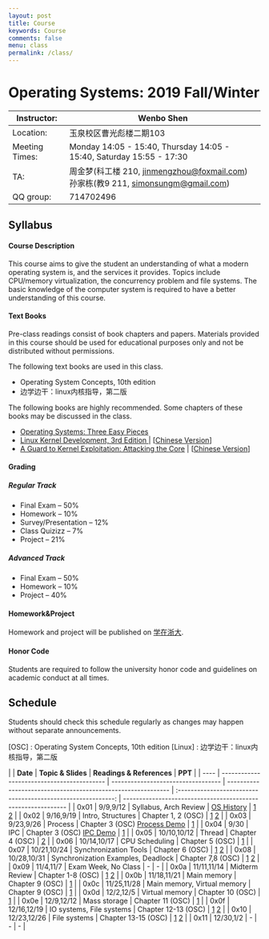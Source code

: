 ```yaml
---
layout: post
title: Course
keywords: Course
comments: false
menu: class
permalink: /class/
---
```


# Operating Systems: 2019 Fall/Winter

| Instructor:    | Wenbo Shen                                                   |
| -------------- | ------------------------------------------------------------ |
| Location:      | 玉泉校区曹光彪楼二期103                                      |
| Meeting Times: | Monday 14:05 - 15:40, Thursday 14:05 - 15:40, Saturday 15:55 - 17:30 |
| TA:            | 周金梦(科工楼 210, jinmengzhou@foxmail.com)<br>孙家栋(教9 211, simonsungm@gmail.com) |
| QQ group:      | 714702496                                                    |



## Syllabus

#### Course Description

This course aims to give the student an understanding of what a modern operating system is, and the services it provides. Topics include CPU/memory virtualization, the concurrency problem and file systems. The basic knowledge of the computer system is required to have a better understanding of this course.

#### Text Books

Pre-class readings consist of book chapters and papers. Materials provided in this course should be used for educational purposes only and not be distributed without permissions.

The following text books are used in this class.

- Operating System Concepts, 10th edition
- 边学边干：linux内核指导，第二版

The following books are highly recommended. Some chapters of these books may be discussed in the class.

- [Operating Systems: Three Easy Pieces](http://pages.cs.wisc.edu/~remzi/OSTEP/)
- [Linux Kernel Development, 3rd Edition ](https://www.amazon.com/Linux-Kernel-Development-Robert-Love/dp/0672329468) &#124; [[Chinese Version](https://www.amazon.cn/dp/B004X3Z3D4)]
- [A Guard to Kernel Exploitation: Attacking the Core](https://www.amazon.com/Guide-Kernel-Exploitation-Attacking-Core/dp/1597494860) &#124; [[Chinese Version](https://book.douban.com/subject/10528448/)]

#### Grading

##### Regular Track
- Final Exam – 50%
- Homework – 10%
- Survey/Presentation – 12%
- Class Quizizz – 7%
- Project – 21%

##### Advanced Track
- Final Exam – 50%
- Homework – 10%
- Project – 40%

#### Homework&Project
Homework and project will be published on [学在浙大](https://c.zju.edu.cn).

#### Honor Code

Students are required to follow the university honor code and guidelines on academic conduct at all times.



## Schedule

Students should check this schedule regularly as changes may happen without separate announcements.
	
[OSC] : Operating System Concepts, 10th edition
[Linux] : 边学边干：linux内核指导，第二版

|      | **Date**                                   | **Topic & Slides**                 | **Readings & References**                                    |                            **PPT**                                                      |
| ---- | ------------------------------------------ | ---------------------------------- | ------------------------------------------------------------ | :----------------------------------------------------------: | ------------------------------------------------------------ |
| 0x01  | 9/9,9/12              | Syllabus, Arch Review             | [OS History](https://cloud.tencent.com/developer/article/1464402)        | [1](https://simonsungm.github.io/course/ppt/00_course_syllabus.pdf) [2](https://simonsungm.github.io/course/ppt/00_computerarchitecture.pdf) |
| 0x02  | 9/16,9/19            | Intro, Structures                  | Chapter 1, 2 (OSC)          | [1](https://simonsungm.github.io/course/ppt/01_intro.pdf) [2](https://simonsungm.github.io/course/ppt/02_structures.pdf) |
| 0x03  | 9/23,9/26            | Process                	    | Chapter 3 (OSC)   [Process Demo](https://simonsungm.github.io/course/code/Process.zip)      | [1](https://simonsungm.github.io/course/ppt/03_processes.pdf)  |
| 0x04  | 9/30                 | IPC                                | Chapter 3 (OSC)      [IPC Demo](https://simonsungm.github.io/course/code/IPC.zip)             | [1](https://simonsungm.github.io/course/ppt/03_ipc.pdf)    |
| 0x05  | 10/10,10/12          | Thread                             | Chapter 4 (OSC)       |  [2](https://simonsungm.github.io/course/ppt/04_thread.pdf)                      |
| 0x06  | 10/14,10/17          | CPU Scheduling                     | Chapter 5 (OSC)       |  [1](https://simonsungm.github.io/course/ppt/05_scheduling.pdf) |
| 0x07  | 10/21,10/24          |  Synchronization Tools             | Chapter 6 (OSC)       |  [1](https://simonsungm.github.io/course/ppt/06_synchronization_tools.pdf)  [2](https://simonsungm.github.io/course/ppt/06_mars.pdf)  |
| 0x08  | 10/28,10/31          | Synchronization Examples, Deadlock | Chapter 7,8 (OSC)     |  [1](https://simonsungm.github.io/course/ppt/07_synchronization_examples.pdf) [2](https://simonsungm.github.io/course/ppt/08_deadlock.pdf) |
| 0x09  | 11/4,11/7            | Exam Week, No Class                | -                     | -                                                            |
| 0x0a  | 11/11,11/14          | Midterm Review                     |  Chapter 1-8 (OSC)    |  [1](https://simonsungm.github.io/course/ppt/midterm_review1.pdf) [2](https://simonsungm.github.io/course/ppt/midterm_review2.pdf)  |
| 0x0b  | 11/18,11/21          | Main memory                        | Chapter 9 (OSC)       |  [1](https://simonsungm.github.io/course/ppt/09_mainmemory.pdf)                          |
| 0x0c  | 11/25,11/28          | Main memory, Virtual memory        | Chapter 9 (OSC)       |  [1](https://simonsungm.github.io/course/ppt/09_virtualmemory_linux.pdf)                              |
| 0x0d  | 12/2,12/5            | Virtual memory                     | Chapter 10 (OSC)      |  [1](https://simonsungm.github.io/course/ppt/10_virtual_memory.pdf)                 |
| 0x0e  | 12/9,12/12           | Mass storage                       | Chapter 11 (OSC)      |  [1](https://simonsungm.github.io/course/ppt/11_mass_storage.pdf)                  |
| 0x0f  | 12/16,12/19          | IO systems, File systems           | Chapter 12-13 (OSC)   |  [1](https://simonsungm.github.io/course/ppt/12_io.pdf)   [2](https://simonsungm.github.io/course/ppt/13_fs_interface.pdf)         |
| 0x10 | 12/23,12/26           | File systems	                    | Chapter 13-15 (OSC)   |  [1](https://simonsungm.github.io/course/ppt/14_fs_implementation.pdf)  [2](https://simonsungm.github.io/course/ppt/14_fs_in_practice.pdf) |
| 0x11 | 12/30,1/2             | -             | -                            | -                                                            |

